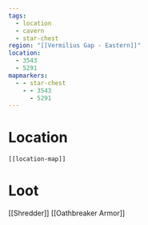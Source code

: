 ```yaml
---
tags:
  - location
  - cavern
  - star-chest
region: "[[Vermilius Gap - Eastern]]"
location:
  - 3543
  - 5291
mapmarkers:
  - - star-chest
    - - 3543
      - 5291
---
```

# Location
```meta-bind-embed
[[location-map]]
```
# Loot
[[Shredder]]
[[Oathbreaker Armor]]